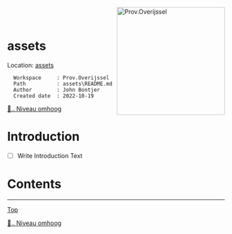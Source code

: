 <img src="https://www.overijssel.nl/publish/pages/143537/logo_provincie_overijssel_fc.png" alt="Prov.Overijssel" width="250" style="float: right;display: block;"/>
</br>
</br>
<a name="top"></a>

<!-- omit in toc -->
# assets

Location: [assets]

[assets]: ./README.md
<!-- Markdown Header -->
      Workspace     : Prov.Overijssel
      Path          : assets\README.md
      Author        : John Bontjer
      Created date  : 2022-10-19 


[📁.. Niveau omhoog](../README.md)

<!-- omit in toc -->
# Introduction
 - [ ] Write Introduction Text



<!-- omit in toc -->
# Contents

-----
[Top]

<!-- Hieronder staan de hidden referenties  --> 
<!-- ----------------------------- -->
[📁.. Niveau omhoog]

[Niveau omhoog]: ../README.md
[📁.. Niveau omhoog]: ../README.md
[Top]: #top

[Scripts]: ../README.md
[Docs]: ../docs/README.md
[Patches]: ../README.md
[Lib]: ../README.md